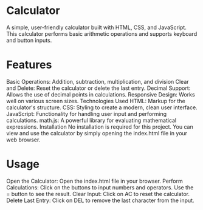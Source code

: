 # Calculator
A simple, user-friendly calculator built with HTML, CSS, and JavaScript. This calculator performs basic arithmetic operations and supports keyboard and button inputs.

# Features
Basic Operations: Addition, subtraction, multiplication, and division
Clear and Delete: Reset the calculator or delete the last entry.
Decimal Support: Allows the use of decimal points in calculations.
Responsive Design: Works well on various screen sizes.
Technologies Used
HTML: Markup for the calculator's structure.
CSS: Styling to create a modern, clean user interface.
JavaScript: Functionality for handling user input and performing calculations.
math.js: A powerful library for evaluating mathematical expressions.
Installation
No installation is required for this project. You can view and use the calculator by simply opening the index.html file in your web browser.

# Usage
Open the Calculator: Open the index.html file in your browser.
Perform Calculations: Click on the buttons to input numbers and operators. Use the = button to see the result.
Clear Input: Click on AC to reset the calculator.
Delete Last Entry: Click on DEL to remove the last character from the input.
